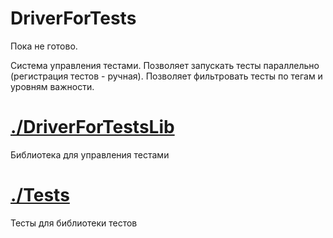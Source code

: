 # DriverForTests

Пока не готово.

Система управления тестами.
Позволяет запускать тесты параллельно (регистрация тестов - ручная). Позволяет фильтровать тесты по тегам и уровням важности.


# [./DriverForTestsLib](./DriverForTestsLib)

Библиотека для управления тестами


# [./Tests](./Tests)

Тесты для библиотеки тестов
